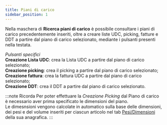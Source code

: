 ```yaml
---
title: Piani di carico
sidebar_position: 1
---
```


Nella maschera di **Ricerca piani di carico** è possibile consultare i piani di carico precedentemente inseriti, oltre a creare liste UDC, picking, fatture e DDT a partire dal piano di carico selezionato, mediante i pulsanti presenti nella testata.

*Pulsanti specifici*               
**Creazione Lista UDC**: crea la Lista UDC a partire dal piano di carico selezionato;            
**Creazione picking**: crea il picking a partire dal piano di carico selezionato;             
**Creazione fattura**: crea la fattura UDC a partire dal piano di carico selezionato;              
**Creazione DDT**: crea il DDT a partire dal piano di carico selezionato.


:::note Ricorda
Per poter effettuare la *Creazione Picking* dal Piano di carico è necessario aver prima specificato le dimensioni del piano.    
Le dimesnsioni vengono calcolate in automatico sulla base delle dimensioni, dei pesi e del volume inseriti per ciascun articolo nel tab [Pesi/Dimensioni](/docs/erp-home/registers/items/create-new-item) della sua anagrafica. 
:::